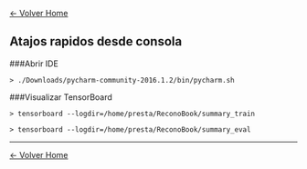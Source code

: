 [<- Volver Home](../README.md)  


## Atajos rapidos desde consola


###Abrir IDE

```shell
> ./Downloads/pycharm-community-2016.1.2/bin/pycharm.sh
```

###Visualizar TensorBoard

```shell
> tensorboard --logdir=/home/presta/ReconoBook/summary_train
```

```shell
> tensorboard --logdir=/home/presta/ReconoBook/summary_eval
```


  ***
[<- Volver Home](../README.md)
